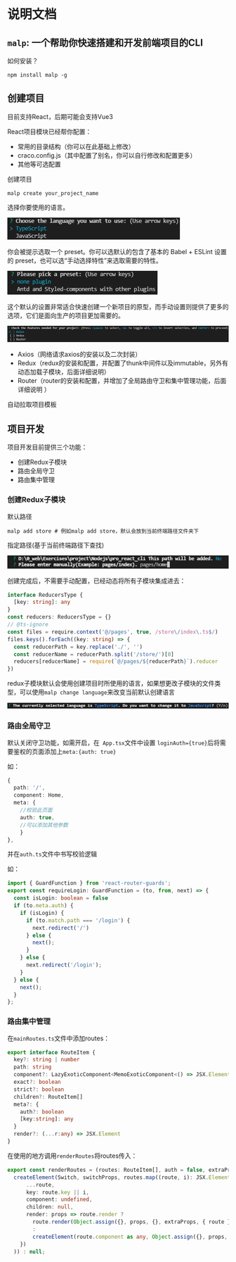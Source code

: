 # 说明文档
## `malp`: 一个帮助你快速搭建和开发前端项目的CLI

如何安装？

```shell
npm install malp -g
```

## 创建项目

目前支持React，后期可能会支持Vue3

React项目模块已经帮你配置：

* 常用的目录结构（你可以在此基础上修改）
* craco.config.js（其中配置了别名，你可以自行修改和配置更多）
* 其他等可选配置

创建项目

```shell
malp create your_project_name
```

选择你要使用的语言。

![language](images/language.png)

你会被提示选取一个 preset。你可以选默认的包含了基本的 Babel + ESLint 设置的 preset，也可以选“手动选择特性”来选取需要的特性。

![preset](images/preset.png)

这个默认的设置非常适合快速创建一个新项目的原型，而手动设置则提供了更多的选项，它们是面向生产的项目更加需要的。

![plugin](images/plugin.png)

* Axios（网络请求axios的安装以及二次封装）
* Redux（redux的安装和配置，并配置了thunk中间件以及immutable，另外有动态加载子模块，后面详细说明）
* Router（router的安装和配置，并增加了全局路由守卫和集中管理功能，后面详细说明 ）

自动拉取项目模板



## 项目开发

项目开发目前提供三个功能：

* 创建Redux子模块
* 路由全局守卫
* 路由集中管理

### 创建Redux子模块

默认路径

```shell
malp add store # 例如malp add store，默认会放到当前终端路径文件夹下
```

指定路径(基于当前终端路径下查找)

![path](images/path.png)

创建完成后，不需要手动配置，已经动态将所有子模块集成进去：

```typescript
interface ReducersType {
  [key: string]: any
}
const reducers: ReducersType = {}
// @ts-ignore
const files = require.context('@/pages', true, /store\/index\.ts$/)
files.keys().forEach((key: string) => {
  const reducerPath = key.replace('./', '')
  const reducerName = reducerPath.split('/store/')[0]
  reducers[reducerName] = require(`@/pages/${reducerPath}`).reducer
})
```

redux子模块默认会使用创建项目时所使用的语言，如果想更改子模块的文件类型，可以使用`malp change language`来改变当前默认创建语言

![change-language](images/change-language.png)

### 路由全局守卫

默认关闭守卫功能，如需开启，在` App.tsx`文件中设置 `loginAuth={true}`后将需要鉴权的页面添加上`meta:{auth: true}`

如：

```typescript
{
  path: '/',
  component: Home,
  meta: {
  	//校验此页面
  	auth: true,
  	//可以添加其他参数
	}
},
```

并在`auth.ts`文件中书写校验逻辑

如：

```typescript
import { GuardFunction } from 'react-router-guards';
export const requireLogin: GuardFunction = (to, from, next) => {
  const isLogin: boolean = false
  if (to.meta.auth) {
    if (isLogin) {
      if (to.match.path === '/login') {
        next.redirect('/')
      } else {
        next();
      }
    } else {
      next.redirect('/login');
    }
  } else {
    next();
  }
};
```

### 路由集中管理

在`mainRoutes.ts`文件中添加routes：

```typescript
export interface RouteItem {
  key?: string | number
  path: string
  component?: LazyExoticComponent<MemoExoticComponent<() => JSX.Element>>
  exact?: boolean
  strict?: boolean
  children?: RouteItem[]
  meta?: {
    auth?: boolean
    [key:string]: any
  }
  render?: (...r:any) => JSX.Element
}
```

在使用的地方调用`renderRoutes`将routes传入：

```typescript
export const renderRoutes = (routes: RouteItem[], auth = false, extraProps = {}, switchProps = {}) => routes ?
  createElement(Switch, switchProps, routes.map((route, i): JSX.Element => createElement(auth ? GuardedRoute : Route, {
      ...route,
      key: route.key || i,
      component: undefined,
      children: null,
      render: props => route.render ?
        route.render(Object.assign({}, props, {}, extraProps, { route }))
        :
        createElement(route.component as any, Object.assign({}, props, extraProps, { route }))
    })
  )) : null;
```
